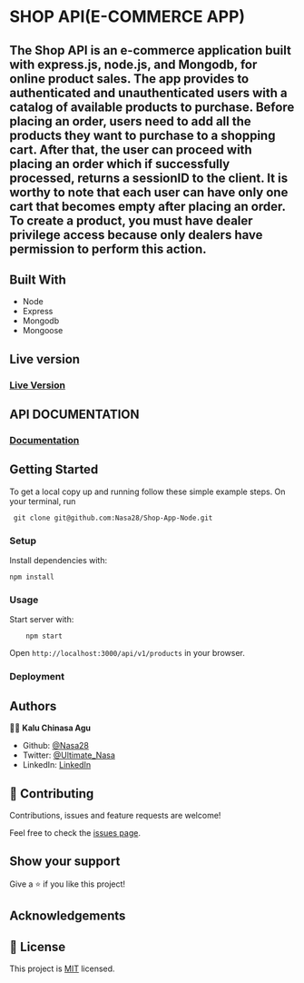 # SHOP API(E-COMMERCE APP)

## The Shop API is an e-commerce application built with express.js, node.js, and Mongodb, for online product sales. The app provides to authenticated and unauthenticated users with a catalog of available products to purchase. Before placing an order, users need to add all the products they want to purchase to a shopping cart. After that, the user can proceed with placing an order which if successfully processed, returns a sessionID to the client. It is worthy to note that each user can have only one cart that becomes empty after placing an order. To create a product, you must have dealer privilege access because only dealers have permission to perform this action.

## Built With

- Node
- Express
- Mongodb
- Mongoose

## Live version

### [Live Version](https://enigma-shop.herokuapp.com/api/v1/products)

## API DOCUMENTATION

### [Documentation](https://documenter.getpostman.com/view/18988347/UVsJy8Ck#intro)

## Getting Started

To get a local copy up and running follow these simple example steps.
On your terminal, run

```
 git clone git@github.com:Nasa28/Shop-App-Node.git

```

### Setup

Install dependencies with:

```
npm install
```

### Usage

Start server with:

```
    npm start
```

Open `http://localhost:3000/api/v1/products` in your browser.

### Deployment

## Authors

👨‍💻 **Kalu Chinasa Agu**

- Github: [@Nasa28](https://github.com/Nasa28)
- Twitter: [@Ultimate_Nasa](https://twitter.com/Ultimate_Nasa)
- LinkedIn: [LinkedIn](https://www.linkedin.com/in/kalu-chinasa-agu-a15080103/)

## 🤝 Contributing

Contributions, issues and feature requests are welcome!

Feel free to check the [issues page](https://github.com/Nasa28/Shop-App-Node/issues).

## Show your support

Give a ⭐️ if you like this project!

## Acknowledgements

## 📝 License

This project is [MIT](https://github.com/stevenvachon/broken-link-checker/blob/main/license) licensed.
